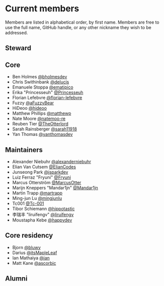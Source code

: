 # Current members

Members are listed in alphabetical order, by first name. Members are free to use the full name, GitHub handle, or any other nickname they wish to be addressed.

## Steward


## Core

- Ben Holmes [@bholmesdev](https://github.com/bholmesdev)
- Chris Swithinbank [@delucis](https://github.com/delucis)
- Emanuele Stoppa [@ematipico](https://github.com/ematipico)
- Erika "Princesseuh" [@Princesseuh](https://github.com/princesseuh)
- Florian Lefebvre [@florian-lefebvre](https://github.com/florian-lefebvre)
- Fuzzy [@aFuzzyBear](https://github.com/afuzzybear)
- HiDeoo [@hideoo](https://github.com/hideoo)
- Matthew Phillips [@matthewp](https://github.com/matthewp)
- Nate Moore [@natemoo-re](https://github.com/natemoo-re)
- Reuben Tier [@TheOtterlord](https://github.com/TheOtterlord)
- Sarah Rainsberger [@sarah11918](https://github.com/sarah11918)
- Yan Thomas [@yanthomasdev](https://github.com/yanthomasdev)

## Maintainers

- Alexander Niebuhr [@alexanderniebuhr](https://github.com/alexanderniebuhr)
- Elian Van Cutsem [@ElianCodes](https://github.com/eliancodes)
- Junseong Park [@jsparkdev](https://github.com/jsparkdev)
- Luiz Ferraz "Fryuni" [@Fryuni](https://github.com/Fryuni)
- Marcus Otterström [@MarcusOtter](https://github.com/MarcusOtter)
- Marijn Kneppers "Mandar1jn" [@Mandar1jn](https://github.com/mandar1jn)
- Martin Trapp [@martrapp](https://github.com/martrapp)
- Ming-jun Lu [@mingjunlu](https://github.com/mingjunlu)
- Tc001 [@Tc-001](https://github.com/Tc-001)
- Tibor Schiemann [@hippotastic](https://github.com/hippotastic)
- 李瑞丰 "liruifengv" [@liruifengv](https://github.com/liruifengv)
- Moustapha Kebe [@happydev](https://github.com/Moustaphadev)

## Core residency

- Bjorn [@bluwy](https://github.com/bluwy)
- Darius [@itsMapleLeaf](https://github.com/itsMapleLeaf)
- Ian Mathaiya [@ian](https://github.com/iann-mathaiya)
- Matt Kane [@ascorbic](https://github.com/ascorbic)

## Alumni
